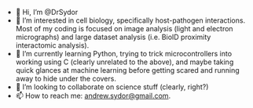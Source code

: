 - 👋 Hi, I’m @DrSydor
- 👀 I’m interested in cell biology, specifically host-pathogen interactions. Most of my coding is focused on image analysis (light and electron micrographs) and large dataset analysis (i.e. BioID proximity interactomic analysis).
- 🌱 I’m currently learning Python, trying to trick microcontrollers into working using C (clearly unrelated to the above), and maybe taking quick glances at machine learning before getting scared and running away to hide under the covers.
- 💞️ I’m looking to collaborate on science stuff (clearly, right?)
- 📫 How to reach me: andrew.sydor@gmail.com.

<!---
DrSydor/DrSydor is a ✨ special ✨ repository because its `README.md` (this file) appears on your GitHub profile.
You can click the Preview link to take a look at your changes.
--->
